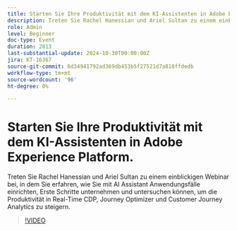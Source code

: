 ```yaml
---
title: Starten Sie Ihre Produktivität mit dem KI-Assistenten in Adobe Experience Platform.
description: Treten Sie Rachel Hanessian und Ariel Sultan zu einem einblickigen Webinar bei, in dem Sie erfahren, wie Sie mit AI Assistant Anwendungsfälle einrichten, Erste Schritte unternehmen und untersuchen können, um die Produktivität in Real-Time CDP, Journey Optimizer und Customer Journey Analytics zu steigern.
role: Admin
level: Beginner
doc-type: Event
duration: 2813
last-substantial-update: 2024-10-30T00:00:00Z
jira: KT-16367
source-git-commit: 6d34941792ad369db453b5f27521d7a818ffdedb
workflow-type: tm+mt
source-wordcount: '96'
ht-degree: 0%

---
```



# Starten Sie Ihre Produktivität mit dem KI-Assistenten in Adobe Experience Platform.

Treten Sie Rachel Hanessian und Ariel Sultan zu einem einblickigen Webinar bei, in dem Sie erfahren, wie Sie mit AI Assistant Anwendungsfälle einrichten, Erste Schritte unternehmen und untersuchen können, um die Produktivität in Real-Time CDP, Journey Optimizer und Customer Journey Analytics zu steigern.

>[!VIDEO](https://video.tv.adobe.com/v/3435344/?learn=on)
